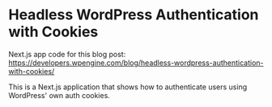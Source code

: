 # Headless WordPress Authentication with Cookies

Next.js app code for this blog post:
https://developers.wpengine.com/blog/headless-wordpress-authentication-with-cookies/

This is a Next.js application that shows how to authenticate users using WordPress' own auth cookies.
